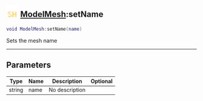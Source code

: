 ## <img src="../../.gitbook/assets/shared.png" width="32" height="32" /> [ModelMesh](../modelmesh/README.md):setName

```lua
void ModelMesh:setName(name)
```

Sets the mesh name<br>

-----------------
## Parameters

| Type   | Name | Description | Optional |
| ------ | ---- | ----------- | -------: |
| string | name | No description |  |
